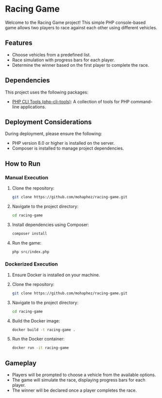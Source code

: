 # Racing Game

Welcome to the Racing Game project! This simple PHP console-based game allows two players to race against each other using different vehicles.

## Features

- Choose vehicles from a predefined list.
- Race simulation with progress bars for each player.
- Determine the winner based on the first player to complete the race.

## Dependencies

This project uses the following packages:

- [PHP CLI Tools (php-cli-tools)](https://github.com/wp-cli/php-cli-tools): A collection of tools for PHP command-line applications.

## Deployment Considerations

During deployment, please ensure the following:

- PHP version 8.0 or higher is installed on the server.
- Composer is installed to manage project dependencies.

## How to Run

### Manual Execution

1. Clone the repository:

    ```bash
    git clone https://github.com/mohaphez/racing-game.git
    ```

2. Navigate to the project directory:

    ```bash
    cd racing-game
    ```

3. Install dependencies using Composer:

    ```bash
    composer install
    ```

4. Run the game:

    ```bash
    php src/index.php
    ```

### Dockerized Execution

1. Ensure Docker is installed on your machine.

2. Clone the repository:

    ```bash
    git clone https://github.com/mohaphez/racing-game.git
    ```

3. Navigate to the project directory:

    ```bash
    cd racing-game
    ```

4. Build the Docker image:

    ```bash
    docker build -t racing-game .
    ```

5. Run the Docker container:

    ```bash
    docker run -it racing-game
    ```

## Gameplay

- Players will be prompted to choose a vehicle from the available options.
- The game will simulate the race, displaying progress bars for each player.
- The winner will be declared once a player completes the race.
